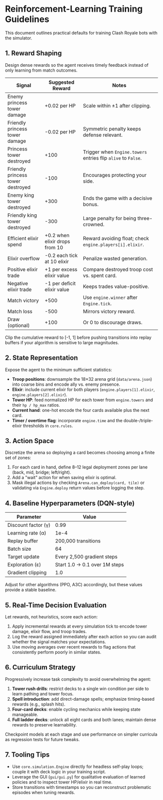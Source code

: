 # Reinforcement-Learning Training Guidelines

This document outlines practical defaults for training Clash Royale bots with the simulator.

## 1. Reward Shaping

Design dense rewards so the agent receives timely feedback instead of only learning from match outcomes.

| Signal | Suggested Reward | Notes |
| --- | --- | --- |
| Enemy princess tower damage | +0.02 per HP | Scale within ±1 after clipping. |
| Friendly princess tower damage | -0.02 per HP | Symmetric penalty keeps defense relevant. |
| Princess tower destroyed | +100 | Trigger when `Engine.towers` entries flip `alive` to `False`. |
| Friendly princess tower destroyed | -100 | Encourages protecting your side. |
| Enemy king tower destroyed | +300 | Ends the game with a decisive bonus. |
| Friendly king tower destroyed | -300 | Large penalty for being three-crowned. |
| Efficient elixir spend | +0.2 when elixir drops from 10 | Reward avoiding float; check `engine.players[i].elixir`. |
| Elixir overflow | -0.2 each tick at 10 elixir | Penalize wasted generation. |
| Positive elixir trade | +1 per excess elixir value | Compare destroyed troop cost vs. spent card. |
| Negative elixir trade | -1 per deficit elixir value | Keeps trades value-positive. |
| Match victory | +500 | Use `engine.winner` after `Engine.tick`. |
| Match loss | -500 | Mirrors victory reward. |
| Draw (optional) | +100 | Or 0 to discourage draws. |

Clip the cumulative reward to [-1, 1] before pushing transitions into replay buffers if your algorithm is sensitive to large magnitudes.

## 2. State Representation

Expose the agent to the minimum sufficient statistics:

- **Troop positions**: downsample the 18×32 arena grid (`data/arena.json`) into coarse bins and encode ally vs. enemy presence.
- **Elixir**: include current elixir for both players (`engine.players[1].elixir`, `engine.players[2].elixir`).
- **Tower HP**: feed normalized HP for each tower from `engine.towers` and their `hp / hp_max` ratios.
- **Current hand**: one-hot encode the four cards available plus the next card.
- **Timer / overtime flag**: incorporate `engine.time` and the double-/triple-elixir thresholds in `core.rules`.

## 3. Action Space

Discretize the arena so deploying a card becomes choosing among a finite set of zones:

1. For each card in hand, define 8–12 legal deployment zones per lane (back, mid, bridge; left/right).
2. Add a "wait" action for when saving elixir is optimal.
3. Mask illegal actions by checking `Arena.can_deploy(card, tile)` or validating via `Engine.deploy` return values before logging the step.

## 4. Baseline Hyperparameters (DQN-style)

| Parameter | Value |
| --- | --- |
| Discount factor (γ) | 0.99 |
| Learning rate (α) | 1e-4 |
| Replay buffer | 200,000 transitions |
| Batch size | 64 |
| Target update | Every 2,500 gradient steps |
| Exploration (ε) | Start 1.0 → 0.1 over 1M steps |
| Gradient clipping | 1.0 |

Adjust for other algorithms (PPO, A3C) accordingly, but these values provide a stable baseline.

## 5. Real-Time Decision Evaluation

Let rewards, not heuristics, score each action:

1. Apply incremental rewards at every simulation tick to encode tower damage, elixir flow, and troop trades.
2. Log the reward assigned immediately after each action so you can audit whether the signal matches your expectations.
3. Use moving averages over recent rewards to flag actions that consistently perform poorly in similar states.

## 6. Curriculum Strategy

Progressively increase task complexity to avoid overwhelming the agent:

1. **Tower rush drills**: restrict decks to a single win condition per side to learn pathing and tower focus.
2. **Spell introduction**: add direct-damage spells; emphasize timing-based rewards (e.g., splash hits).
3. **Four-card decks**: enable cycling mechanics while keeping state manageable.
4. **Full ladder decks**: unlock all eight cards and both lanes; maintain dense rewards to preserve learnability.

Checkpoint models at each stage and use performance on simpler curricula as regression tests for future tweaks.

## 7. Tooling Tips

- Use `core.simulation.Engine` directly for headless self-play loops; couple it with deck logic in your training script.
- Leverage the GUI (`gui/gui.py`) for qualitative evaluation of learned policies and to inspect tower HP/elixir in real time.
- Store transitions with timestamps so you can reconstruct problematic episodes when tuning rewards.

